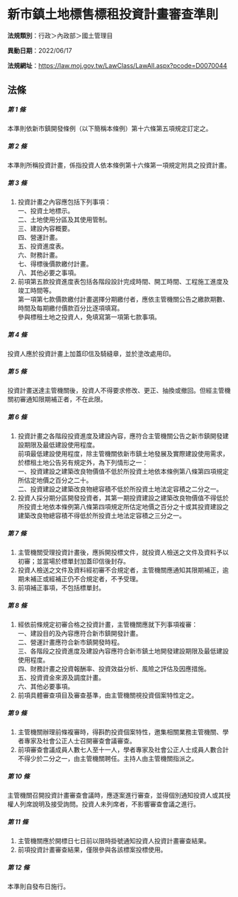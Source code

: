 # 新市鎮土地標售標租投資計畫審查準則

**法規類別**：行政＞內政部＞國土管理目

**異動日期**：2022/06/17  

**法規網址**：https://law.moj.gov.tw/LawClass/LawAll.aspx?pcode=D0070044





## 法條
##### 第 1 條
本準則依新市鎮開發條例（以下簡稱本條例）第十六條第五項規定訂定之。

##### 第 2 條
本準則所稱投資計畫，係指投資人依本條例第十六條第一項規定附具之投資計畫。

##### 第 3 條
1. 投資計畫之內容應包括下列事項：  
一、投資土地標示。  
二、土地使用分區及其使用管制。  
三、建設內容概要。  
四、營運計畫。  
五、投資進度表。  
六、財務計畫。  
七、得標後價款繳付計畫。  
八、其他必要之事項。
1. 前項第五款投資進度表包括各階段設計完成時間、開工時間、工程施工進度及竣工時間等。  
第一項第七款價款繳付計畫選擇分期繳付者，應依主管機關公告之繳款期數、時間及每期繳付價款百分比逐項填寫。  
參與標租土地之投資人，免填寫第一項第七款事項。

##### 第 4 條
投資人應於投資計畫上加蓋印信及騎縫章，並於塗改處用印。

##### 第 5 條
投資計畫送達主管機關後，投資人不得要求修改、更正、抽換或撤回。但經主管機關初審通知限期補正者，不在此限。

##### 第 6 條
1. 投資計畫之各階段投資進度及建設內容，應符合主管機關公告之新市鎮開發建設期限及最低建設使用程度。  
前項最低建設使用程度，除主管機關依新市鎮土地發展及實際建設使用需求，於標租土地公告另有規定外，為下列情形之一：  
一、投資建設之建築改良物價值不低於所投資土地依本條例第八條第四項規定所估定地價之百分之二十。  
二、投資建設之建築改良物總容積不低於所投資土地法定容積之二分之一。
1. 投資人採分期分區開發投資者，其第一期投資建設之建築改良物價值不得低於所投資土地依本條例第八條第四項規定所估定地價之百分之十或其投資建設之建築改良物總容積不得低於所投資土地法定容積之三分之一。

##### 第 7 條
1. 主管機關受理投資計畫後，應拆開投標文件，就投資人檢送之文件及資料予以初審；並當場於標單封加蓋印信後封存。
1. 投資人檢送之文件及資料經初審不合規定者，主管機關應通知其限期補正，逾期未補正或經補正仍不合規定者，不予受理。
1. 前項補正事項，不包括標單封。

##### 第 8 條
1. 經依前條規定初審合格之投資計畫，主管機關應就下列事項複審：  
一、建設目的及內容應符合新市鎮開發計畫。  
二、營運計畫應符合新市鎮開發時程。  
三、各階段之投資進度及建設內容應符合新市鎮土地開發建設期限及最低建設使用程度。  
四、財務計畫之投資報酬率、投資效益分析、風險之評估及因應措施。  
五、投資資金來源及調度計畫。  
六、其他必要事項。
1. 前項具體審查項目及審查基準，由主管機關視投資個案特性定之。

##### 第 9 條
1. 主管機關辦理前條複審時，得斟酌投資個案特性，邀集相關業務主管機關、學者專家及社會公正人士召開審查會議審查。
1. 前項審查會議成員人數七人至十一人，學者專家及社會公正人士成員人數合計不得少於二分之一，由主管機關聘任。主持人由主管機關指派之。

##### 第 10 條
主管機關召開投資計畫審查會議時，應逐案進行審查，並得個別通知投資人或其授權人列席說明及接受詢問。投資人未列席者，不影響審查會議之進行。

##### 第 11 條
1. 主管機關應於開標日七日前以限時掛號通知投資人投資計畫審查結果。
1. 前項投資計畫審查結果，僅限參與各該標案投標使用。

##### 第 12 條
本準則自發布日施行。


